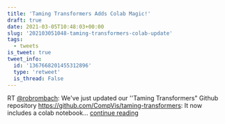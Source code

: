 ```yaml
---
title: 'Taming Transformers Adds Colab Magic!'
draft: true
date: 2021-03-05T10:48:03+00:00
slug: '202103051048-taming-transformers-colab-update'
tags:
  - tweets
is_tweet: true
tweet_info:
  id: '1367668201455312896'
  type: 'retweet'
  is_thread: False
---
```




RT [@robrombach](https://x.com/robrombach): We've just updated our ''Taming Transformers" Github repository <https://github.com/CompVis/taming-transformers>: 
It now includes a colab notebook… [continue reading](https://x.com/sytelus/status/1367668201455312896)
